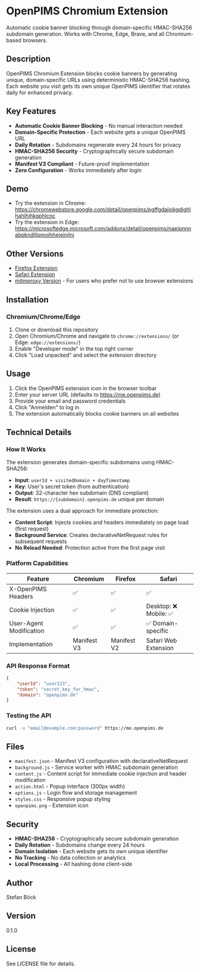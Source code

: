 # OpenPIMS Chromium Extension

Automatic cookie banner blocking through domain-specific HMAC-SHA256 subdomain generation. Works with Chrome, Edge, Brave, and all Chromium-based browsers.

## Description

OpenPIMS Chromium Extension blocks cookie banners by generating unique, domain-specific URLs using deterministic HMAC-SHA256 hashing. Each website you visit gets its own unique OpenPIMS identifier that rotates daily for enhanced privacy.

## Key Features

- **Automatic Cookie Banner Blocking** - No manual interaction needed
- **Domain-Specific Protection** - Each website gets a unique OpenPIMS URL
- **Daily Rotation** - Subdomains regenerate every 24 hours for privacy
- **HMAC-SHA256 Security** - Cryptographically secure subdomain generation
- **Manifest V3 Compliant** - Future-proof implementation
- **Zero Configuration** - Works immediately after login

## Demo

- Try the extension in Chrome: https://chromewebstore.google.com/detail/openpims/pgffgdajiokgdighlhahihihkgphlcnc
- Try the extension in Edge: https://microsoftedge.microsoft.com/addons/detail/openpims/naejpnnnabpkndljlpmoihhejeinjlni


## Other Versions

- [Firefox Extension](https://github.com/openpims/firefox)
- [Safari Extension](https://github.com/openpims/safari)
- [mitmproxy Version](https://github.com/openpims/mitmproxy) - For users who prefer not to use browser extensions

## Installation

### Chromium/Chrome/Edge
1. Clone or download this repository
2. Open Chromium/Chrome and navigate to `chrome://extensions/` (or Edge: `edge://extensions/`)
3. Enable "Developer mode" in the top right corner
4. Click "Load unpacked" and select the extension directory

## Usage

1. Click the OpenPIMS extension icon in the browser toolbar
2. Enter your server URL (defaults to https://me.openpims.de)
3. Provide your email and password credentials
4. Click "Anmelden" to log in
5. The extension automatically blocks cookie banners on all websites

## Technical Details

### How It Works
The extension generates domain-specific subdomains using HMAC-SHA256:
- **Input**: `userId + visitedDomain + dayTimestamp`
- **Key**: User's secret token (from authentication)
- **Output**: 32-character hex subdomain (DNS compliant)
- **Result**: `https://{subdomain}.openpims.de` unique per domain

The extension uses a dual approach for immediate protection:
- **Content Script**: Injects cookies and headers immediately on page load (first request)
- **Background Service**: Creates declarativeNetRequest rules for subsequent requests
- **No Reload Needed**: Protection active from the first page visit

### Platform Capabilities
| Feature | Chromium | Firefox | Safari |
|---------|----------|---------|---------|
| X-OpenPIMS Headers | ✅ | ✅ | ✅ |
| Cookie Injection | ✅ | ✅ | Desktop: ❌ Mobile: ✅ |
| User-Agent Modification | ✅ | ✅ | ✅ Domain-specific |
| Implementation | Manifest V3 | Manifest V2 | Safari Web Extension |

### API Response Format
```json
{
    "userId": "user123",
    "token": "secret_key_for_hmac",
    "domain": "openpims.de"
}
```

### Testing the API
```bash
curl -u "email@example.com:password" https://me.openpims.de
```

## Files

- `manifest.json` - Manifest V3 configuration with declarativeNetRequest
- `background.js` - Service worker with HMAC subdomain generation
- `content.js` - Content script for immediate cookie injection and header modification
- `action.html` - Popup interface (300px width)
- `options.js` - Login flow and storage management
- `styles.css` - Responsive popup styling
- `openpims.png` - Extension icon

## Security

- **HMAC-SHA256** - Cryptographically secure subdomain generation
- **Daily Rotation** - Subdomains change every 24 hours
- **Domain Isolation** - Each website gets its own unique identifier
- **No Tracking** - No data collection or analytics
- **Local Processing** - All hashing done client-side

## Author

Stefan Böck

## Version

0.1.0

## License

See LICENSE file for details.